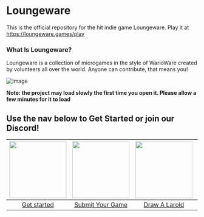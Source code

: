 # Loungeware

This is the official repository for the hit indie game Loungeware. Play it at https://loungeware.games/play

### What Is Loungeware?
Loungeware is a collection of microgames in the style of WarioWare created by volunteers all over the world. Anyone can contribute, that means you!

![image](https://github.com/user-attachments/assets/858b89ed-306d-44be-8248-179972508dc4)

**Note: the project may load slowly the first time you open it. Please allow a few minutes for it to load**

## Use the nav below to Get Started or join our Discord!

| <a href="https://github.com/spacebake/Loungeware/wiki"><img src="https://i.imgur.com/vBGPWRN.png" height=150></a> | <a href="https://github.com/spacebake/Loungeware/wiki/Submit-Your-Game"><img src="https://i.imgur.com/IydBh9S.png" height=150></a> | <a href="https://github.com/spacebake/Loungeware/wiki/Draw-A-Larold"><img src="https://i.imgur.com/pQvnORC.png" height="150"></a> | <a href="https://discord.gg/97asHuUs2P"><img src="https://i.imgur.com/npYEOnB.png" height="150"></a> |
| :--: | :--: | :--: | :--: |
| [Get started](https://github.com/spacebake/Loungeware/wiki) | [Submit Your Game](https://github.com/spacebake/Loungeware/wiki/Submit-Your-Game) | [Draw A Larold](https://github.com/spacebake/Loungeware/wiki/Draw-A-Larold) | [Join the Discord](https://discord.gg/97asHuUs2P) |
